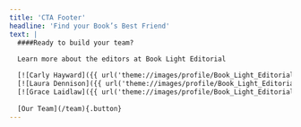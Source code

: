 ```yaml
---
title: 'CTA Footer'
headline: 'Find your Book’s Best Friend'
text: |
  ####Ready to build your team?
  
  Learn more about the editors at Book Light Editorial

  [![Carly Hayward]({{ url('theme://images/profile/Book_Light_Editorial_Carly_Hayward_small.jpg') }}){.cta-profile-img}](/team#carly)
  [![Laura Dennison]({{ url('theme://images/profile/Book_Light_Editorial_Laura_Dennison_small.jpg') }}){.cta-profile-img}](/team#laura)
  [![Grace Laidlaw]({{ url('theme://images/profile/Book_Light_Editorial_Grace_Laidlaw_small.jpg') }}){.cta-profile-img}](/team#grace)
  
  [Our Team](/team){.button}
---
```


